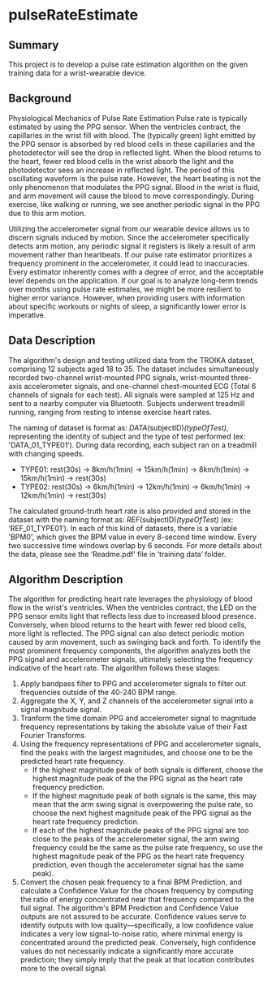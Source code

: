 # pulseRateEstimate

## Summary
This project is to develop a pulse rate estimation algorithm on the given training data for a wrist-wearable device.

## Background
Physiological Mechanics of Pulse Rate Estimation
Pulse rate is typically estimated by using the PPG sensor. When the ventricles contract, the capillaries in the wrist fill with blood. The (typically green) light emitted by the PPG sensor is absorbed by red blood cells in these capillaries and the photodetector will see the drop in reflected light. When the blood returns to the heart, fewer red blood cells in the wrist absorb the light and the photodetector sees an increase in reflected light. The period of this oscillating waveform is the pulse rate. However, the heart beating is not the only phenomenon that modulates the PPG signal. Blood in the wrist is fluid, and arm movement will cause the blood to move correspondingly. During exercise, like walking or running, we see another periodic signal in the PPG due to this arm motion. 

Utilizing the accelerometer signal from our wearable device allows us to discern signals induced by motion. Since the accelerometer specifically detects arm motion, any periodic signal it registers is likely a result of arm movement rather than heartbeats. If our pulse rate estimator prioritizes a frequency prominent in the accelerometer, it could lead to inaccuracies. Every estimator inherently comes with a degree of error, and the acceptable level depends on the application. If our goal is to analyze long-term trends over months using pulse rate estimates, we might be more resilient to higher error variance. However, when providing users with information about specific workouts or nights of sleep, a significantly lower error is imperative.


## Data Description
The algorithm's design and testing utilized data from the TROIKA dataset, comprising 12 subjects aged 18 to 35. The dataset includes simultaneously recorded two-channel wrist-mounted PPG signals, wrist-mounted three-axis accelerometer signals, and one-channel chest-mounted ECG (Total 6 channels of signals for each test). All signals were sampled at 125 Hz and sent to a nearby computer via Bluetooth. Subjects underwent treadmill running, ranging from resting to intense exercise heart rates.

The naming of dataset is format as: _DATA_(subjectID)_(typeOfTest)_, representing the identity of subject and the type of test performed (ex: 'DATA_01_TYPE01’). During data recording, each subject ran on a treadmill with changing speeds. 
- TYPE01:
rest(30s) -> 8km/h(1min) -> 15km/h(1min) -> 8km/h(1min) -> 15km/h(1min) -> rest(30s)
- TYPE02:
rest(30s) -> 6km/h(1min) -> 12km/h(1min) -> 6km/h(1min) -> 12km/h(1min) -> rest(30s)

The calculated ground-truth heart rate is also provided and stored in the dataset with the naming format as: _REF_(subjectID)_(typeOfTest)_ (ex: ‘REF_01_TYPE01’). In each of this kind of datasets, there is a variable 'BPM0', which gives the BPM value in every 8-second time window. Every two successive time windows overlap by 6 seconds. For more details about the data, please see the ‘Readme.pdf’ file in ‘training data’ folder.

## Algorithm Description
The algorithm for predicting heart rate leverages the physiology of blood flow in the wrist's ventricles. When the ventricles contract, the LED on the PPG sensor emits light that reflects less due to increased blood presence. Conversely, when blood returns to the heart with fewer red blood cells, more light is reflected. The PPG signal can also detect periodic motion caused by arm movement, such as swinging back and forth. To identify the most prominent frequency components, the algorithm analyzes both the PPG signal and accelerometer signals, ultimately selecting the frequency indicative of the heart rate.
The algorithm follows these stages:
1.	Apply bandpass filter to PPG and accelerometer signals to filter out frequencies outside of the 40-240 BPM range.
2.	Aggregate the X, Y, and Z channels of the accelerometer signal into a signal magnitude signal.
3.	Tranform the time domain PPG and accelerometer signal to magnitude frequency representations by taking the absolute value of their Fast Fourier Transforms.
4.	Using the frequency representations of PPG and accelerometer signals, find the peaks with the largest magnitudes, and choose one to be the predicted heart rate frequency.
    -	If the highest magnitude peak of both signals is different, choose the highest magnitude peak of the the PPG signal as the heart rate frequency prediction.
    -	If the highest magnitude peak of both signals is the same, this may mean that the arm swing signal is overpowering the pulse rate, so choose the next highest magnitude peak of the PPG signal as the heart rate frequency prediction.
    -	If each of the highest magnitude peaks of the PPG signal are too close to the peaks of the accelerometer signal, the arm swing frequency could be the same as the pulse rate frequency, so use the highest magnitude peak of the PPG as the heart rate frequency prediction, even though the accelerometer signal has the same peak).
5.	Convert the chosen peak frequency to a final BPM Prediction, and calculate a Confidence Value for the chosen frequency by computing the ratio of energy concentrated near that frequency compared to the full signal.
The algorithm's BPM Prediction and Confidence Value outputs are not assured to be accurate. Confidence values serve to identify outputs with low quality—specifically, a low confidence value indicates a very low signal-to-noise ratio, where minimal energy is concentrated around the predicted peak. Conversely, high confidence values do not necessarily indicate a significantly more accurate prediction; they simply imply that the peak at that location contributes more to the overall signal.

